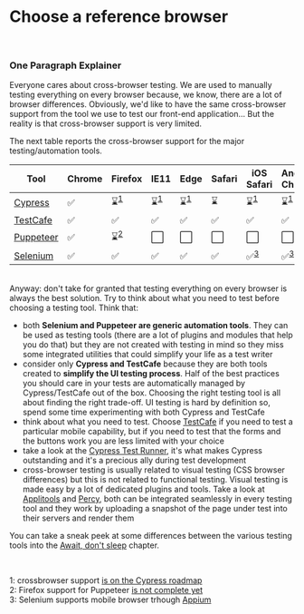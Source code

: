 # Choose a reference browser

<br/>

### One Paragraph Explainer

Everyone cares about cross-browser testing. We are used to manually testing everything on every browser because, we know, there are a lot of browser differences. Obviously, we'd like to have the same cross-browser support from the tool we use to test our front-end application... But the reality is that cross-browser support is very limited.

The next table reports the cross-browser support for the major testing/automation tools.

| Tool       | Chrome | Firefox | IE11 | Edge | Safari | iOS Safari | Android Chrome |
|------------|--------|---------|------|------|--------|------------|----------------|
| [Cypress](https://www.cypress.io)    | ✅     | ⌛<sup>[1](#footnote1)</sup>     | ⌛️<sup>[1](#footnote1)</sup>   | ⌛️<sup>[1](#footnote1)</sup>   | ⌛     | ⌛️<sup>[1](#footnote1)</sup>        | ⌛️<sup>[1](#footnote1)</sup>             |
| [TestCafe](https://testcafe.devexpress.com)   | ✅     | ✅️     | ✅   | ✅   | ✅     | ✅️        | ✅️             |
| [Puppeteer](https://pptr.dev)  | ✅     | ⌛<sup>[2](#footnote2)</sup>     | ⬜️   | ⬜️   | ⬜     | ⬜️        | ⬜️             |
| [Selenium](https://www.seleniumhq.org)   | ✅     | ✅     | ✅   | ✅   | ✅     | ✅️<sup>[3](#footnote3)</sup>        | ✅<sup>[3](#footnote3)</sup>             |

<br />
Anyway: don't take for granted that testing everything on every browser is always the best solution. Try to think about what you need to test before choosing a testing tool. Think that:

- both **Selenium and Puppeteer are generic automation tools**. They can be used as testing tools (there are a lot of plugins and modules that help you do that) but they are not created with testing in mind so they miss some integrated utilities that could simplify your life as a test writer
- consider only **Cypress and TestCafe** because they are both tools created to **simplify the UI testing process**. Half of the best practices you should care in your tests are automatically managed by Cypress/TestCafe out of the box. Choosing the right testing tool is all about finding the right trade-off. UI testing is hard by definition so, spend some time experimenting with both Cypress and TestCafe
- think about what you need to test. Choose [TestCafe](https://testcafe.devexpress.com) if you need to test a particular mobile capability, but if you need to test that the forms and the buttons work you are less limited with your choice
- take a look at the [Cypress Test Runner](https://docs.cypress.io/guides/core-concepts/test-runner.html#Command-Log), it's what makes Cypress outstanding and it's a precious ally during test development
- cross-browser testing is usually related to visual testing (CSS browser differences) but this is not related to functional testing. Visual testing is made easy by a lot of dedicated plugins and tools. Take a look at [Applitools](https://applitools.com) and [Percy](https://percy.io), both can be integrated seamlessly in every testing tool and they work by uploading a snapshot of the page under test into their servers and render them

You can take a sneak peek at some differences between the various testing tools into the [Await, don't sleep](/sections/generic-best-practices/await-dont-sleep.md) chapter.

<br />

<a name="footnote1">1</a>: crossbrowser support [is on the Cypress roadmap](https://github.com/cypress-io/cypress/issues/310)
<br />
<a name="footnote2">2</a>: Firefox support for Puppeteer [is not complete yet](https://aslushnikov.github.io/ispuppeteerfirefoxready/)
<br />
<a name="footnote3">3</a>: Selenium supports mobile browser trhough [Appium](http://appium.io/docs/en/writing-running-appium/web/mobile-web/)
